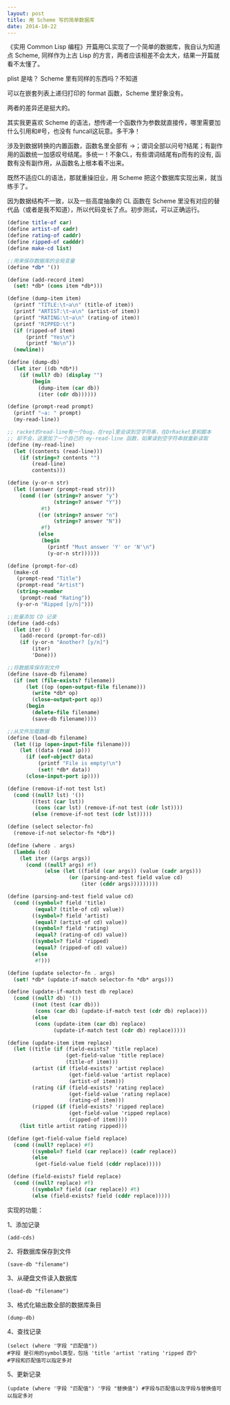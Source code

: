 ```yaml
---
layout: post
title: 用 Scheme 写的简单数据库
date: 2014-10-22
---
```


《实用 Common Lisp 编程》开篇用CL实现了一个简单的数据库，我自认为知道点 Scheme, 同样作为上古 Lisp 的方言，两者应该相差不会太大，结果一开篇就看不太懂了。

plist 是啥？ Scheme 里有同样的东西吗？不知道

可以在嵌套列表上递归打印的 format 函数，Scheme 里好象没有。

两者的差异还是挺大的。

其实我更喜欢 Scheme 的语法，想传递一个函数作为参数就直接传，哪里需要加什么引用和#号，也没有 funcall这玩意。多干净！

涉及到数据转换的内置函数，函数名里全部有 ->；谓词全部以问号?结尾；有副作用的函数统一加感叹号结尾。多统一！不象CL，有些谓词结尾有p而有的没有, 函数有没有副作用，从函数名上根本看不出来。

既然不适应CL的语法，那就重操旧业，用 Scheme 把这个数据库实现出来，就当练手了。

因为数据结构不一致，以及一些高度抽象的 CL 函数在 Scheme 里没有对应的替代品（或者是我不知道），所以代码变长了点。初步测试，可以正确运行。

```scheme
(define title-of car)
(define artist-of cadr)
(define rating-of caddr)
(define ripped-of cadddr)
(define make-cd list)

;;用来保存数据库的全局变量
(define *db* '())

(define (add-record item) 
  (set! *db* (cons item *db*)))

(define (dump-item item)
  (printf "TITLE:\t~a\n" (title-of item))
  (printf "ARTIST:\t~a\n" (artist-of item))
  (printf "RATING:\t~a\n" (rating-of item))
  (printf "RIPPED:\t")
  (if (ripped-of item)
      (printf "Yes\n")
      (printf "No\n"))
  (newline))

(define (dump-db)
  (let iter ((db *db*))
    (if (null? db) (display "")
        (begin
          (dump-item (car db))
          (iter (cdr db))))))

(define (prompt-read prompt)
  (printf "~a: " prompt)
  (my-read-line))

;; racket的read-line有一个bug，在repl里会读到空字符串，在DrRacket里和脚本
;; 却不会，这里加了一个自己的 my-read-line 函数，如果读到空字符串就重新读取
(define (my-read-line)
  (let ((contents (read-line)))
    (if (string=? contents "")
        (read-line)
        contents)))

(define (y-or-n str)
  (let ((answer (prompt-read str)))
    (cond ((or (string=? answer "y")
               (string=? answer "Y"))
           #t)
          ((or (string=? answer "n")
               (string=? answer "N"))
           #f)
          (else
           (begin
             (printf "Must answer 'Y' or 'N'\n")
             (y-or-n str))))))

(define (prompt-for-cd)
  (make-cd
   (prompt-read "Title")
   (prompt-read "Artist")
   (string->number
    (prompt-read "Rating"))
   (y-or-n "Ripped [y/n]")))

;;批量添加 CD 记录
(define (add-cds)
  (let iter ()
    (add-record (prompt-for-cd))
    (if (y-or-n "Another? [y/n]")
        (iter)
        'Done)))

;;将数据库保存到文件
(define (save-db filename)
  (if (not (file-exists? filename))
      (let ((op (open-output-file filename)))
        (write *db* op)
        (close-output-port op))
      (begin
        (delete-file filename)
        (save-db filename))))

;;从文件加载数据
(define (load-db filename)
  (let ((ip (open-input-file filename)))
    (let ((data (read ip)))
      (if (eof-object? data)
          (printf "File is empty!\n")
          (set! *db* data))
      (close-input-port ip))))

(define (remove-if-not test lst)
  (cond ((null? lst) '())
        ((test (car lst))
         (cons (car lst) (remove-if-not test (cdr lst))))
        (else (remove-if-not test (cdr lst)))))

(define (select selector-fn)
  (remove-if-not selector-fn *db*))

(define (where . args)
  (lambda (cd)
    (let iter ((args args))
      (cond ((null? args) #f)
            (else (let ((field (car args)) (value (cadr args)))
                    (or (parsing-and-test field value cd)
                        (iter (cddr args)))))))))

(define (parsing-and-test field value cd)
  (cond ((symbol=? field 'title)
         (equal? (title-of cd) value))
        ((symbol=? field 'artist)
         (equal? (artist-of cd) value))
        ((symbol=? field 'rating)
         (equal? (rating-of cd) value))
        ((symbol=? field 'ripped)
         (equal? (ripped-of cd) value))
        (else
         #f)))

(define (update selector-fn . args)
  (set! *db* (update-if-match selector-fn *db* args)))

(define (update-if-match test db replace)
  (cond ((null? db) '())
        ((not (test (car db)))
         (cons (car db) (update-if-match test (cdr db) replace)))
        (else
         (cons (update-item (car db) replace)
               (update-if-match test (cdr db) replace)))))

(define (update-item item replace)
  (let ((title (if (field-exists? 'title replace)
                   (get-field-value 'title replace)
                   (title-of item)))
        (artist (if (field-exists? 'artist replace)
                    (get-field-value 'artist replace)
                    (artist-of item)))
        (rating (if (field-exists? 'rating replace)
                    (get-field-value 'rating replace)
                    (rating-of item)))
        (ripped (if (field-exists? 'ripped replace)
                    (get-field-value 'ripped replace)
                    (ripped-of item))))
    (list title artist rating ripped)))

(define (get-field-value field replace)
  (cond ((null? replace) #f)
        ((symbol=? field (car replace)) (cadr replace))
        (else
         (get-field-value field (cddr replace)))))

(define (field-exists? field replace)
  (cond ((null? replace) #f)
        ((symbol=? field (car replace)) #t)
        (else (field-exists? field (cddr replace)))))
```

实现的功能：

1、添加记录

    (add-cds)

2、将数据库保存到文件

    (save-db "filename")

3、从硬盘文件读入数据库

    (load-db "filename")

3、格式化输出数全部的数据库条目

    (dump-db)

4、查找记录

    (select (where '字段 "匹配值")) 
    #字段 是引用的symbol类型，包括 'title 'artist 'rating 'ripped 四个
    #字段和匹配值可以指定多对

5、更新记录

    (update (where '字段 "匹配值") '字段 "替换值") #字段与匹配值以及字段与替换值可以指定多对


